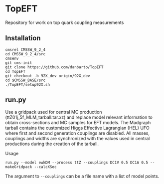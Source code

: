 # TopEFT
Repository for work on top quark coupling measurements

## Installation

```
cmsrel CMSSW_9_2_4
cd CMSSW_9_2_4/src
cmsenv
git cms-init
git clone https://github.com/danbarto/TopEFT
cd TopEFT
git checkout -b 92X_dev origin/92X_dev
cd $CMSSW_BASE/src
./TopEFT/setup92X.sh
```

## run.py

Use a gridpack used for central MC production (ttZ01j_5f_MLM_tarball.tar.xz) and replace model relevant information to obtain cross-sections and MC samples for EFT models. The Madgraph tarball contains the customized Higgs Effective Lagrangian (HEL) UFO where first and second generation couplings are disabled.
All masses, couplings and widths are synchronized with the values used in central productions during the creation of the tarball.

Usage
```
run.py --model ewkDM --process ttZ --couplings DC1V 0.5 DC1A 0.5 --makeGridpack --calcXSec
```
The argument to `--couplings` can be a file name with a list of model points.

